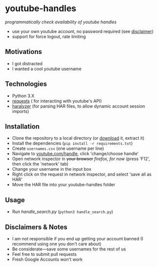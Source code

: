 # youtube-handles
_programmatically check availability of youtube handles_
* use your own youtube account, no password required (see [disclaimer](https://github.com/maxtheaxe/youtube-handles/edit/main/README.md#disclaimers--notes))
* support for force logout, rate limiting

## Motivations
* I got distracted
* I wanted a cool youtube username

## Technologies
* Python 3.X
* [requests](https://github.com/psf/requests) ( for interacting with youtube's API)
* [haralyzer](https://github.com/haralyzer/haralyzer) (for parsing HAR files, to allow dynamic account session imports)

## Installation
* Clone the repository to a local directory (or [download](https://github.com/maxtheaxe/youtube-handles/archive/refs/heads/main.zip) it, extract it)
* Install the dependencies (`pip install -r requirements.txt`)
* Create `usernames.csv` (one username per line)
* Navigate to [youtube.com/handle](https://www.youtube.com/handle), click 'change/choose handle'
* Open network inspector in ~~your browser~~ _firefox, for now_ (press 'F12', then click the 'network' tab)
* Change your username in the input box
* Right click on the request in network inspector, and select 'save all as HAR'
* Move the HAR file into your youtube-handles folder

## Usage
* Run _handle_search.py_ (`python3 handle_search.py`)

## Disclaimers & Notes
* I am not responsible if you end up getting your account banned (I recommend using one you don't care about)
* Be considerate—save some usernames for the rest of us
* Feel free to submit pull requests
* Fresh Google Accounts won't work
